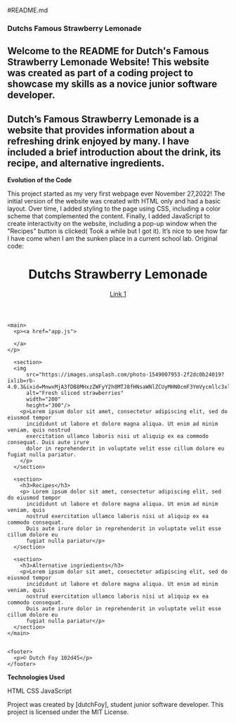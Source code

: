 #README.md

### Dutchs Famous Strawberry Lemonade

## Welcome to the README for Dutch's Famous Strawberry Lemonade Website! This website was created as part of a coding project to showcase my skills as a novice junior software developer.

## Dutch’s Famous Strawberry Lemonade is a website that provides information about a refreshing drink enjoyed by many. I have included a brief introduction about the drink, its recipe, and alternative ingredients.

**Evolution of the Code**

This project started as my very first webpage ever November 27,2022! The initial version of the website was created with HTML only and had a basic layout. Over time, I added styling to the page using CSS, including a color scheme that complemented the content. Finally, I added JavaScript to create interactivity on the website, including a pop-up window when the "Recipes" button is clicked( Took a while but I got it). It’s nice to see how far I have come when I am the sunken place in a current school lab. Original code:

<!DOCTYPE html>
<html>

<head>
  <title>First Page Ever</title>
  <link rel="stylesheet" href="LemonadePage.css">
  <script src="app.js"></script>
</head>

  <body>
    <header>
      <h1>Dutchs Strawberry Lemonade</h1>
      <nav>
        <a href="https://www.imdb.com/title/tt1815377/">Link 1</a>
      </nav>
    </header>

    <main>
      <p><a href="app.js">

      </a>
    </p>

      <section>
      <img
          src="https://images.unsplash.com/photo-1549007953-2f2dc0b24019?ixlib=rb-4.0.3&ixid=MnwxMjA3fDB8MHxzZWFyY2h8MTJ8fHNsaWNlZCUyMHN0cmF3YmVycmllc3xlbnwwfHwwfHw%3D&auto=format&fit=crop&w=800&q=60"
          alt="Fresh sliced strawberries"
          width="200"
          height="300"/>
        <p>Lorem ipsum dolor sit amet, consectetur adipiscing elit, sed do eiusmod tempor
          incididunt ut labore et dolore magna aliqua. Ut enim ad minim veniam, quis nostrud
          exercitation ullamco laboris nisi ut aliquip ex ea commodo consequat. Duis aute irure
          dolor in reprehenderit in voluptate velit esse cillum dolore eu fugiat nulla pariatur.
        </p>
      </section>

      <section>
        <h3>Recipes</h3>
        <p> Lorem ipsum dolor sit amet, consectetur adipiscing elit, sed do eiusmod tempor
          incididunt ut labore et dolore magna aliqua. Ut enim ad minim veniam, quis
          nostrud exercitation ullamco laboris nisi ut aliquip ex ea commodo consequat.
          Duis aute irure dolor in reprehenderit in voluptate velit esse cillum dolore eu
          fugiat nulla pariatur</p>
      </section>

      <section>
        <h3>Alternative ingriedients</h3>
        <p>Lorem ipsum dolor sit amet, consectetur adipiscing elit, sed do eiusmod tempor
          incididunt ut labore et dolore magna aliqua. Ut enim ad minim veniam, quis
          nostrud exercitation ullamco laboris nisi ut aliquip ex ea commodo consequat.
          Duis aute irure dolor in reprehenderit in voluptate velit esse cillum dolore eu
          fugiat nulla pariatur</p>
      </section>
    </main>


    <footer>
      <p>© Dutch Foy 102d45</p>
    </footer>

  </body>

</html>

**Technologies Used**

HTML
CSS
JavaScript

Project was created by [dutchFoy], student junior software developer.
This project is licensed under the MIT License.

